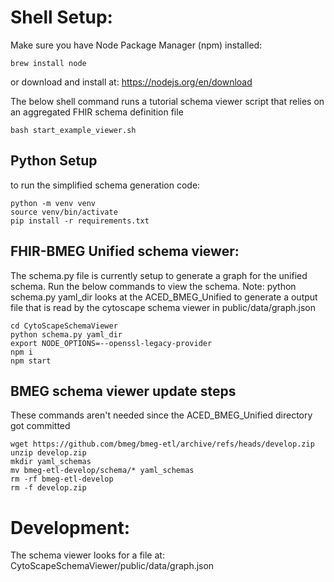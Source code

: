 # Shell Setup:
Make sure you have Node Package Manager (npm) installed:
```
brew install node
```
or download and install at:
https://nodejs.org/en/download

The below shell command runs a tutorial schema viewer script that relies on an aggregated FHIR schema definition file

```
bash start_example_viewer.sh
```
## Python Setup
to run the simplified schema generation code:

```
python -m venv venv
source venv/bin/activate
pip install -r requirements.txt
```

## FHIR-BMEG Unified schema viewer:

The schema.py file is currently setup to generate a graph for the unified schema.
Run the below commands to view the schema. Note: python schema.py yaml_dir looks at the ACED_BMEG_Unified to generate a
output file that is read by the cytoscape schema viewer in public/data/graph.json
```
cd CytoScapeSchemaViewer
python schema.py yaml_dir
export NODE_OPTIONS=--openssl-legacy-provider
npm i
npm start
```

## BMEG schema viewer update steps
These commands aren't needed since the ACED_BMEG_Unified directory got committed
```
wget https://github.com/bmeg/bmeg-etl/archive/refs/heads/develop.zip
unzip develop.zip
mkdir yaml_schemas
mv bmeg-etl-develop/schema/* yaml_schemas
rm -rf bmeg-etl-develop
rm -f develop.zip
```

# Development:

The schema viewer looks for a file at:
CytoScapeSchemaViewer/public/data/graph.json
